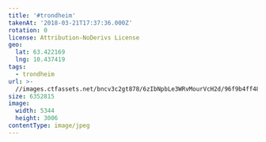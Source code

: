 ```yaml
---
title: '#trondheim'
takenAt: '2018-03-21T17:37:36.000Z'
rotation: 0
license: Attribution-NoDerivs License
geo:
  lat: 63.422169
  lng: 10.437419
tags:
  - trondheim
url: >-
  //images.ctfassets.net/bncv3c2gt878/6zIbNpbLe3WRvMourVcH2d/96f9b4ff4866dc3835c1a3caab366bd1/trondheim_40985908111_o
size: 6352815
image:
  width: 5344
  height: 3006
contentType: image/jpeg
---
```


